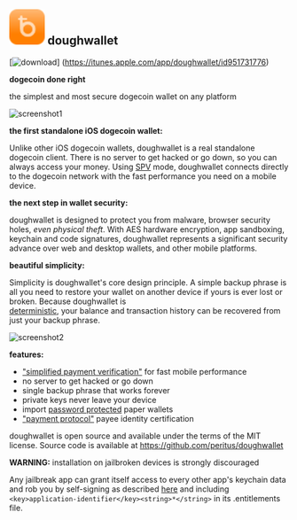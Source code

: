 <img src="/images/icon.png" alt="đ" width="64" height="64"> doughwallet
----------------------------------

[![download](/images/Download_on_the_App_Store_Badge_US-UK_135x40.png)]
(https://itunes.apple.com/app/doughwallet/id951731776)

**dogecoin done right**

the simplest and most secure dogecoin wallet on any platform

![screenshot1](/images/screenshot1.jpg)

**the first standalone iOS dogecoin wallet:**

Unlike other iOS dogecoin wallets, doughwallet is a real standalone dogecoin
client. There is no server to get hacked or go down, so you can always access
your money. Using
[SPV](https://en.bitcoin.it/wiki/Thin_Client_Security#Header-Only_Clients)
mode, doughwallet connects directly to the dogecoin network with the fast
performance you need on a mobile device.

**the next step in wallet security:**

doughwallet is designed to protect you from malware, browser security holes,
*even physical theft*. With AES hardware encryption, app sandboxing, keychain
and code signatures, doughwallet represents a significant security advance over
web and desktop wallets, and other mobile platforms.

**beautiful simplicity:**

Simplicity is doughwallet's core design principle. A simple backup phrase is
all you need to restore your wallet on another device if yours is ever lost or
broken.  Because doughwallet is  
[deterministic](https://github.com/bitcoin/bips/blob/master/bip-0032.mediawiki),
your balance and transaction history can be recovered from just your backup
phrase.

![screenshot2](/images/screenshot2.jpg)

**features:**

- ["simplified payment verification"](https://github.com/bitcoin/bips/blob/master/bip-0037.mediawiki) for fast mobile performance
- no server to get hacked or go down
- single backup phrase that works forever
- private keys never leave your device
- import [password protected](https://github.com/bitcoin/bips/blob/master/bip-0038.mediawiki) paper wallets
- ["payment protocol"](https://github.com/bitcoin/bips/blob/master/bip-0070.mediawiki) payee identity certification

doughwallet is open source and available under the terms of the MIT license.
Source code is available at https://github.com/peritus/doughwallet

**WARNING:** installation on jailbroken devices is strongly discouraged

Any jailbreak app can grant itself access to every other app's keychain data
and rob you by self-signing as described [here](http://www.saurik.com/id/8)
and including `<key>application-identifier</key><string>*</string>` in its
.entitlements file.
